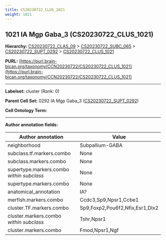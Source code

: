 ```yaml
---
title: CS20230722_CLUS_1021
weight: 1021
---
```

## 1021 IA Mgp Gaba_3 (CS20230722_CLUS_1021)
<b>Hierarchy: </b>
[CS20230722_CLAS_09](../CS20230722_CLAS_09) >
[CS20230722_SUBC_065](../CS20230722_SUBC_065) >
[CS20230722_SUPT_0292](../CS20230722_SUPT_0292) >
[CS20230722_CLUS_1021](../CS20230722_CLUS_1021)

**PURL:** [https://purl.brain-bican.org/taxonomy/CCN20230722/CS20230722_CLUS_1021](https://purl.brain-bican.org/taxonomy/CCN20230722/CS20230722_CLUS_1021)

---


**Labelset:** cluster (Rank: 0)

**Parent Cell Set:** 0292 IA Mgp Gaba_3 ([CS20230722_SUPT_0292](../CS20230722_SUPT_0292))



**Cell Ontology Term:** 

[MARKER GENES.]: #


---

[TRANSFERRED ANNOTATIONS.]: #


[AUTHOR ANNOTATION FIELDS.]: #


**Author annotation fields:**

| Author annotation | Value |
|-------------------|-------|
|neighborhood|Subpallium-GABA|
|subclass.tf.markers.combo|None|
|subclass.markers.combo|None|
|supertype.markers.combo _within subclass_|None|
|supertype.markers.combo|None|
|anatomical_annotation|IA?|
|merfish.markers.combo|Ccdc3,Sp9,Npsr1,Ccbe1|
|cluster.TF.markers.combo|Sp9,Foxp2,Pou6f2,Nfix,Esr1,Dlx2|
|cluster.markers.combo _within subclass_|Tshr,Npsr1|
|cluster.markers.combo|Fmod,Npsr1,Ngf|
